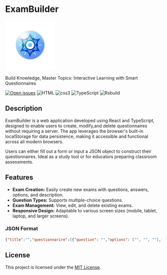 # ExamBuilder

<img src='/logo.png' alt='logo' width='160' height='160'/>
<p>Build Knowledge, Master Topics: Interactive Learning with Smart Questionnaires<p>

[![Open issues][issues-badge]][issues-url]
![HTML][html-badge]
![css3][css3-badge]
![TypeScript][typescript-badge]
![Rsbuild][rust-badge]

## Description

ExamBuilder is a web application developed using React and TypeScript, designed to enable users to create, modify,and delete questionnaires without requiring a server. The app leverages the browser's built-in localStorage for data persistence, making it accessible and functional across all modern browsers.

Users can either fill out a form or input a JSON object to construct their questionnaires. Ideal as a study tool or for educators preparing classroom assessments.

## Features

* **Exam Creation:** Easily create new exams with questions, answers, options, and description.
* **Question Types:**  Supports multiple-choice questions.
* **Exam Management:** View, edit, and delete existing exams.
* **Responsive Design:**  Adaptable to various screen sizes (mobile, tablet, laptop, and larger screens).

### JSON Format

```json
{"title":"","questionnarire":[{"question": "","options": ["", "", ""],"answer": "Number in options range (start at 0)","description": ""},...]}
```

## License

This project is licensed under the [MIT License](LICENSE).

[issues-badge]: https://img.shields.io/github/issues/TinyCreator/ExamBuilder-web-app?style=for-the-badge

[issues-url]: https://github.com/TinyCreator/ExamBuilder-web-app/issues

[typescript-badge]: https://img.shields.io/badge/typescript-typescript?style=for-the-badge&logo=typescript&logoColor=%23FFFFFF&logoSize=auto&color=blue

[css3-badge]: https://img.shields.io/badge/css-css3?style=for-the-badge&logo=css&logoColor=%23FFFFFF&logoSize=auto&color=purple

[html-badge]: https://img.shields.io/badge/html-html?style=for-the-badge&logo=html5&logoColor=%23FFFFFF&logoSize=auto&color=orange

[rust-badge]: https://img.shields.io/badge/rsbuild-rsbuild?style=for-the-badge&logo=rust&logoColor=%23FFFFFF&logoSize=auto&color=grey

